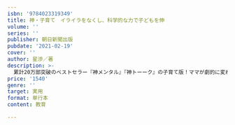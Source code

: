 ```yaml
---
isbn: '9784023319349'
title: 神・子育て　イライラをなくし、科学的な力で子どもを伸
volume: ''
series: ''
publisher: 朝日新聞出版
pubdate: '2021-02-19'
cover: ''
author: 星渉／著
description: >-
  累計20万部突破のベストセラー『神メンタル』『神トーーク』の子育て版！ママが劇的に変わった、伝説の「神・子育て講座」（AERAwithKids掲載）を完全書籍化。子育ての最重要事項は「ママの幸せ」。令和の子育て本の決定版です。
price: '1540'
genre: ''
target: 実用
format: 単行本
content: 教育

---
```

